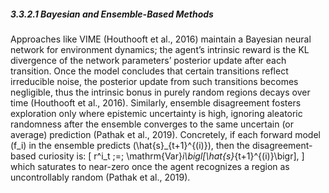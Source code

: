 ##### 3.3.2.1 Bayesian and Ensemble-Based Methods

Approaches like VIME (Houthooft et al., 2016) maintain a Bayesian neural network for environment dynamics; the agent’s intrinsic reward is the KL divergence of the network parameters’ posterior update after each transition. Once the model concludes that certain transitions reflect irreducible noise, the posterior update from such transitions becomes negligible, thus the intrinsic bonus in purely random regions decays over time (Houthooft et al., 2016). Similarly, ensemble disagreement fosters exploration only where epistemic uncertainty is high, ignoring aleatoric randomness after the ensemble converges to the same uncertain (or average) prediction (Pathak et al., 2019). Concretely, if each forward model \(f_i\) in the ensemble predicts \(\hat{s}_{t+1}^{(i)}\), then the disagreement-based curiosity is:
\[
r^i_t
\;=\;
\mathrm{Var}_i\bigl[\hat{s}_{t+1}^{(i)}\bigr],
\]
which saturates to near-zero once the agent recognizes a region as uncontrollably random (Pathak et al., 2019).
